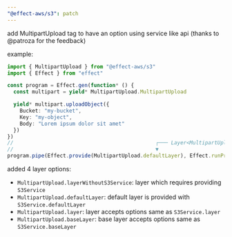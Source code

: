 ```yaml
---
"@effect-aws/s3": patch
---
```


add MultipartUpload tag to have an option using service like api (thanks to @patroza for the feedback)

example:

```ts
import { MultipartUpload } from "@effect-aws/s3"
import { Effect } from "effect"

const program = Effect.gen(function* () {
  const multipart = yield* MultipartUpload.MultipartUpload

  yield* multipart.uploadObject({
    Bucket: "my-bucket",
    Key: "my-object",
    Body: "Lorem ipsum dolor sit amet"
  })
})
//                                              ┌─── Layer<MultipartUpload, never, never>
//                                              ▼
program.pipe(Effect.provide(MultipartUpload.defaultLayer), Effect.runPromise)
```

added 4 layer options:

- `MultipartUpload.layerWithoutS3Service`: layer which requires providing `S3Service`
- `MultipartUpload.defaultLayer`: default layer is provided with `S3Service.defaultLayer`
- `MultipartUpload.layer`: layer accepts options same as `S3Service.layer`
- `MultipartUpload.baseLayer`: base layer accepts options same as `S3Service.baseLayer`
